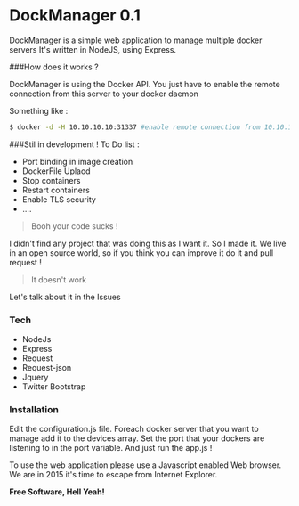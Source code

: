 # DockManager 0.1

DockManager is a simple web application to manage multiple docker servers
It's written in NodeJS, using Express. 

###How does it works ? 

DockManager is using the Docker API.
You just have to enable the remote connection from this server to your docker daemon

Something like :
```sh
$ docker -d -H 10.10.10.10:31337 #enable remote connection from 10.10.10.10 to Elite Port
```

###Stil in development ! 
To Do list : 
* Port binding in image creation
* DockerFile Uplaod
* Stop containers
* Restart containers
* Enable TLS security
* ....


>Booh your code sucks ! 

I didn't find any project that was doing this as I want it. So I made it. We live in an open source world, so if you think you can improve it 
do it and pull request ! 
>It doesn't work 

Let's talk about it in the Issues

### Tech
* NodeJs
* Express
* Request
* Request-json
* Jquery
* Twitter Bootstrap 

### Installation

Edit the configuration.js file.
Foreach docker server that you want to manage add it to the devices array.
Set the port that your dockers are listening to in the port variable.
And just run the app.js !

To use the web application please use a Javascript enabled Web browser. 
We are in 2015 it's time to escape from Internet Explorer. 

**Free Software, Hell Yeah!**

